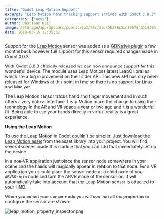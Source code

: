 ```yaml
---
title: "Godot Leap Motion Support"
excerpt: "Leap Motion hand tracking support arrives with Godot 3.0.3"
categories: ["news"]
author: Bastiaan Olij
image: /storage/app/uploads/public/5b2/78c/51c/5b278c51c79b7843614393.jpg
date: 2018-06-19 12:35:32
---
```


Support for the [Leap Motion](http://www.leapmotion.com/) sensor was added as a [GDNative plugin](https://godotengine.org/asset-library/asset/215) a few months back however full support for this sensor required changes made in Godot 3.0.3.

With Godot 3.0.3 officially released we can now announce support for this wonderful device. The module uses Leap Motions latest LeapC libraries which are a big improvement on their older API. This new API has only been released for Windows at this point in time so there is no support for Linux and Mac yet.

The Leap Motion sensor tracks hand and finger movement and in such offers a very natural interface. Leap Motion made the change to using their technology in the AR and VR space a year or two ago and it is a wonderful fit. Being able to use your hands directly in virtual reality is a great experience.

**Using the Leap Motion**

To use the Leap Motion in Godot couldn't be simpler. Just download the [Leap Motion asset](https://godotengine.org/asset-library/asset/215) from the asset library into your project. You will find several scenes inside this module that you can add that immediately set up the device.

In a non-VR application just place the sensor node somewhere in your scene and the hands will magically appear in relation to that node.
For a VR application you should place the sensor node as a child node of your `ARVROrigin` node and turn the ARVR mode of the sensor on. It will automatically take into account that the Leap Motion sensor is attached to your HMD.

When you select your sensor node you will see that all the properties to configure the sensor are shown:

![leap_motion_property_inspector.png](/storage/app/uploads/public/5b2/78a/611/5b278a6119098012275993.png)
